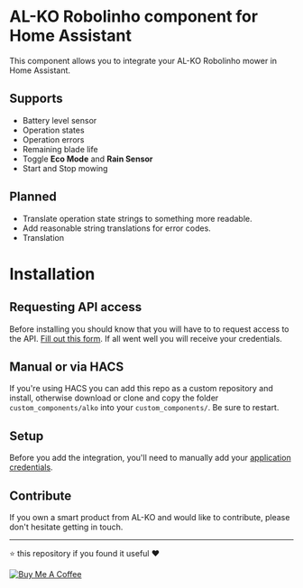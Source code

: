 # AL-KO Robolinho component for Home Assistant
This component allows you to integrate your AL-KO Robolinho mower in Home Assistant.

## Supports
- Battery level sensor
- Operation states
- Operation errors
- Remaining blade life
- Toggle **Eco Mode** and **Rain Sensor**
- Start and Stop mowing

## Planned
- Translate operation state strings to something more readable.
- Add reasonable string translations for error codes.
- Translation

# Installation

## Requesting API access
Before installing you should know that you will have to to request access to the API. [Fill out this form](https://alko-garden.com/api-access). If all went well you will receive your credentials.

## Manual or via HACS
If you're using HACS you can add this repo as a custom repository and install, otherwise download or clone and copy the folder `custom_components/alko` into your `custom_components/`. Be sure to restart.

## Setup
Before you add the integration, you'll need to manually add your [application credentials](https://www.home-assistant.io/integrations/application_credentials/).

## Contribute
If you own a smart product from AL-KO and would like to contribute, please don't hesitate getting in touch.

***
⭐️ this repository if you found it useful ❤️

<a href="https://www.buymeacoffee.com/jonkristian" target="_blank"><img src="https://bmc-cdn.nyc3.digitaloceanspaces.com/BMC-button-images/custom_images/white_img.png" alt="Buy Me A Coffee" style="height: auto !important;width: auto !important;" ></a>
